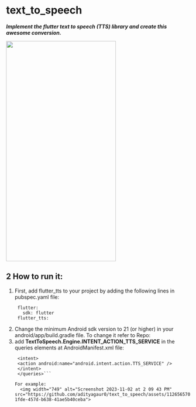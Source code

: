 # text_to_speech
***Implement the flutter text to speech (TTS) library and create this awesome conversion.***


<img src="https://github.com/adityagaur0/text_to_speech/assets/112656570/27d2d260-8c3c-4d3e-bf99-31a50b711a0d" width="300" height="600">

## 2 How to run it:
1. First, add flutter_tts to your project by adding the following lines in pubspec.yaml file:
   ```dependencies:
    flutter:
      sdk: flutter
    flutter_tts: 
2. Change the minimum Android sdk version to 21 (or higher) in your android/app/build.gradle file.
   To change it refer to Repo: 
4. add **TextToSpeech.Engine.INTENT_ACTION_TTS_SERVICE** in the queries elements at AndroidManifest.xml file:
   ```<queries>
    <intent>
    <action android:name="android.intent.action.TTS_SERVICE" />
    </intent>
    </queries>```

   For example:
     <img width="749" alt="Screenshot 2023-11-02 at 2 09 43 PM" src="https://github.com/adityagaur0/text_to_speech/assets/112656570/a422357d-1fde-457d-b638-41ae5b40ceba">

   


